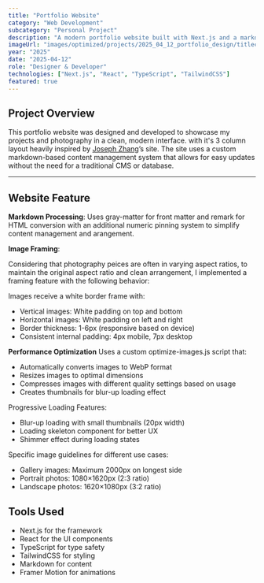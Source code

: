 ```yaml
---
title: "Portfolio Website"
category: "Web Development"
subcategory: "Personal Project"
description: "A modern portfolio website built with Next.js and a markdown-based content management system for easy updates."
imageUrl: "images/optimized/projects/2025_04_12_portfolio_design/titlecard.webp"
year: "2025"
date: "2025-04-12"
role: "Designer & Developer"
technologies: ["Next.js", "React", "TypeScript", "TailwindCSS"]
featured: true
---
```



## Project Overview

This portfolio website was designed and developed to showcase my projects and photography in a clean, modern interface. with it's 3 column layout heavily inspired by [Joseph Zhang](https://joseph.cv/)’s site. The site uses a custom markdown-based content management system that allows for easy updates without the need for a traditional CMS or database.

---
## Website Feature

**Markdown Processing**:
Uses gray-matter for front matter and remark for HTML conversion with an additional numeric pinning system to simplify content management and arangement.


**Image Framing**:

Considering that photography peices are often in varying aspect ratios, to maintain the original aspect ratio and clean arrangement, I implemented a framing feature with the following behavior:

Images receive a white border frame with:
- Vertical images: White padding on top and bottom
- Horizontal images: White padding on left and right
- Border thickness: 1-6px (responsive based on device)
- Consistent internal padding: 4px mobile, 7px desktop

**Performance Optimization**
Uses a custom optimize-images.js script that:
- Automatically converts images to WebP format
- Resizes images to optimal dimensions
- Compresses images with different quality settings based on usage
- Creates thumbnails for blur-up loading effect

Progressive Loading Features:
- Blur-up loading with small thumbnails (20px width)
- Loading skeleton component for better UX
- Shimmer effect during loading states

Specific image guidelines for different use cases:
- Gallery images: Maximum 2000px on longest side
- Portrait photos: 1080×1620px (2:3 ratio)
- Landscape photos: 1620×1080px (3:2 ratio)


## Tools Used

- Next.js for the framework
- React for the UI components
- TypeScript for type safety
- TailwindCSS for styling
- Markdown for content
- Framer Motion for animations

